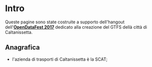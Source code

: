 # Intro

Queste pagine sono state costruite a supporto dell'hangout dell'[**OpenDataFest 2017**](http://opendatafest.it/) dedicato alla creazione del GTFS dellà città di Caltanissetta.

## Anagrafica

* l'azienda di trasporti di Caltanissetta è la SCAT;



